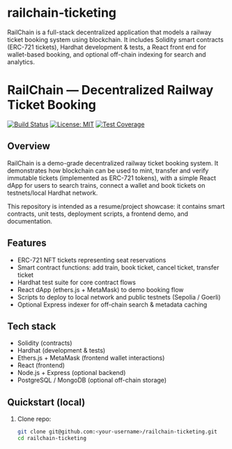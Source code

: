 # railchain-ticketing
RailChain is a full-stack decentralized application that models a railway ticket booking system using blockchain. It includes Solidity smart contracts (ERC-721 tickets), Hardhat development &amp; tests, a React front end for wallet-based booking, and optional off-chain indexing for search and analytics.

# RailChain — Decentralized Railway Ticket Booking

[![Build Status](https://img.shields.io/github/actions/workflow/status/<your-username>/railchain-ticketing/ci.yml?branch=main)]()
[![License: MIT](https://img.shields.io/badge/License-MIT-yellow.svg)]()
[![Test Coverage](https://img.shields.io/badge/coverage-—%25-lightgrey)]()

## Overview
RailChain is a demo-grade decentralized railway ticket booking system. It demonstrates how blockchain can be used to mint, transfer and verify immutable tickets (implemented as ERC-721 tokens), with a simple React dApp for users to search trains, connect a wallet and book tickets on testnets/local Hardhat network.

This repository is intended as a resume/project showcase: it contains smart contracts, unit tests, deployment scripts, a frontend demo, and documentation.

## Features
- ERC-721 NFT tickets representing seat reservations
- Smart contract functions: add train, book ticket, cancel ticket, transfer ticket
- Hardhat test suite for core contract flows
- React dApp (ethers.js + MetaMask) to demo booking flow
- Scripts to deploy to local network and public testnets (Sepolia / Goerli)
- Optional Express indexer for off-chain search & metadata caching

## Tech stack
- Solidity (contracts)
- Hardhat (development & tests)
- Ethers.js + MetaMask (frontend wallet interactions)
- React (frontend)
- Node.js + Express (optional backend)
- PostgreSQL / MongoDB (optional off-chain storage)

## Quickstart (local)
1. Clone repo:
   ```bash
   git clone git@github.com:<your-username>/railchain-ticketing.git
   cd railchain-ticketing

